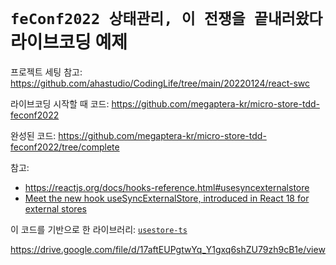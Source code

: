 # `feConf2022 상태관리, 이 전쟁을 끝내러왔다` 라이브코딩 예제

프로젝트 세팅 참고:
<https://github.com/ahastudio/CodingLife/tree/main/20220124/react-swc>

라이브코딩 시작할 때 코드: https://github.com/megaptera-kr/micro-store-tdd-feconf2022

완성된 코드: https://github.com/megaptera-kr/micro-store-tdd-feconf2022/tree/complete

참고:
- <https://reactjs.org/docs/hooks-reference.html#usesyncexternalstore>
- [Meet the new hook useSyncExternalStore, introduced in React 18 for external stores](https://blog.saeloun.com/2021/12/30/react-18-usesyncexternalstore-api)


이 코드를 기반으로 한 라이브러리:
[`usestore-ts`](https://bit.ly/3zjtDTR)


https://drive.google.com/file/d/17aftEUPgtwYq_Y1gxq6shZU79zh9cB1e/view

